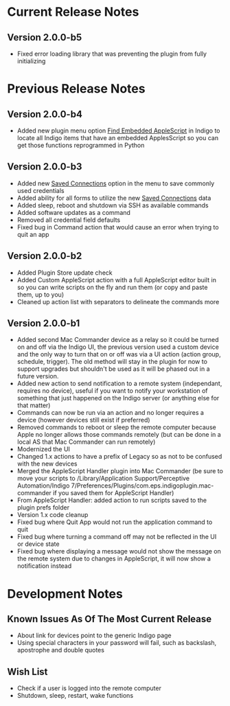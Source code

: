Current Release Notes
==========

Version 2.0.0-b5
---------------
* Fixed error loading library that was preventing the plugin from fully initializing

Previous Release Notes
==========

Version 2.0.0-b4
---------------
* Added new plugin menu option [Find Embedded AppleScript](https://github.com/Colorado4Wheeler/Mac-Commander/wiki/Plugin-Menu-Commands#find-embedded-applescript) in Indigo to locate all Indigo items that have an embedded ApplesScript so you can get those functions reprogrammed in Python

Version 2.0.0-b3
---------------
* Added new [Saved Connections](https://github.com/Colorado4Wheeler/Mac-Commander/wiki/Saved-Connections) option in the menu to save commonly used credentials
* Added ability for all forms to utilize the new [Saved Connections](https://github.com/Colorado4Wheeler/Mac-Commander/wiki/Saved-Connections) data
* Added sleep, reboot and shutdown via SSH as available commands
* Added software updates as a command
* Removed all credential field defaults
* Fixed bug in Command action that would cause an error when trying to quit an app

Version 2.0.0-b2
---------------
* Added Plugin Store update check
* Added Custom AppleScript action with a full AppleScript editor built in so you can write scripts on the fly and run them (or copy and paste them, up to you)
* Cleaned up action list with separators to delineate the commands more


Version 2.0.0-b1
---------------
* Added second Mac Commander device as a relay so it could be turned on and off via the Indigo UI, the previous version used a custom device and the only way to turn that on or off was via a UI action (action group, schedule, trigger).  The old method will stay in the plugin for now to support upgrades but shouldn't be used as it will be phased out in a future version.
* Added new action to send notification to a remote system (independant, requires no device), useful if you want to notify your workstation of something that just happened on the Indigo server (or anything else for that matter)
* Commands can now be run via an action and no longer requires a device (however devices still exist if preferred)
* Removed commands to reboot or sleep the remote computer because Apple no longer allows those commands remotely (but can be done in a local AS that Mac Commander can run remotely)
* Modernized the UI
* Changed 1.x actions to have a prefix of Legacy so as not to be confused with the new devices
* Merged the AppleScript Handler plugin into Mac Commander (be sure to move your scripts to /Library/Application Support/Perceptive Automation/Indigo 7/Preferences/Plugins/com.eps.indigoplugin.mac-commander if you saved them for AppleScript Handler)
* From AppleScript Handler: added action to run scripts saved to the plugin prefs folder
* Version 1.x code cleanup
* Fixed bug where Quit App would not run the application command to quit
* Fixed bug where turning a command off may not be reflected in the UI or device state
* Fixed bug where displaying a message would not show the message on the remote system due to changes in AppleScript, it will now show a notification instead

Development Notes
==========

Known Issues As Of The Most Current Release
---------------

* About link for devices point to the generic Indigo page
* Using special characters in your password will fail, such as backslash, apostrophe and double quotes

Wish List
---------------

* Check if a user is logged into the remote computer
* Shutdown, sleep, restart, wake functions